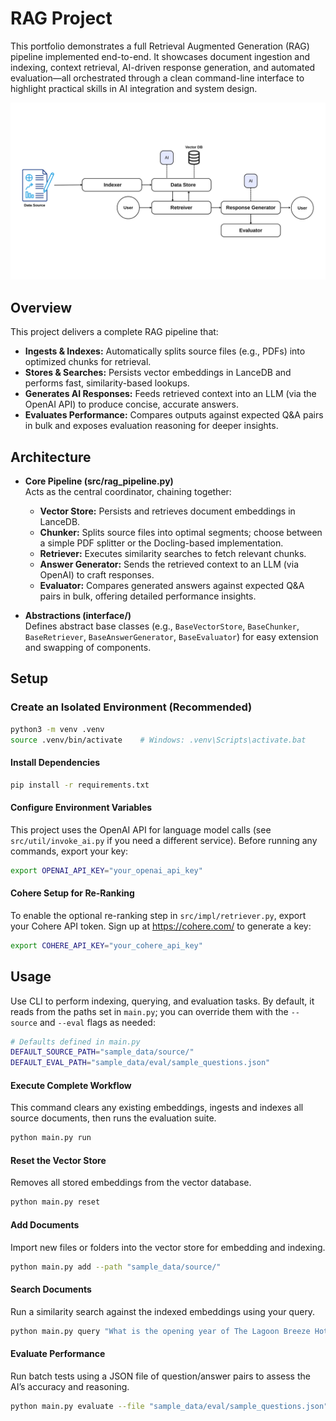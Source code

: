 # RAG Project

This portfolio demonstrates a full Retrieval Augmented Generation (RAG) pipeline implemented end-to-end. It showcases document ingestion and indexing, context retrieval, AI-driven response generation, and automated evaluation—all orchestrated through a clean command-line interface to highlight practical skills in AI integration and system design.

![rag-image](./rag-design-basic.png)

## Overview

This project delivers a complete RAG pipeline that:

- **Ingests & Indexes:** Automatically splits source files (e.g., PDFs) into optimized chunks for retrieval.
- **Stores & Searches:** Persists vector embeddings in LanceDB and performs fast, similarity-based lookups.
- **Generates AI Responses:** Feeds retrieved context into an LLM (via the OpenAI API) to produce concise, accurate answers.
- **Evaluates Performance:** Compares outputs against expected Q&A pairs in bulk and exposes evaluation reasoning for deeper insights.

## Architecture

- **Core Pipeline (src/rag_pipeline.py)**  
  Acts as the central coordinator, chaining together:
  
  - **Vector Store:** Persists and retrieves document embeddings in LanceDB.  
  - **Chunker:** Splits source files into optimal segments; choose between a simple PDF splitter or the Docling-based implementation.  
  - **Retriever:** Executes similarity searches to fetch relevant chunks.  
  - **Answer Generator:** Sends the retrieved context to an LLM (via OpenAI) to craft responses.  
  - **Evaluator:** Compares generated answers against expected Q&A pairs in bulk, offering detailed performance insights.

- **Abstractions (interface/)**  
  Defines abstract base classes (e.g., `BaseVectorStore`, `BaseChunker`, `BaseRetriever`, `BaseAnswerGenerator`, `BaseEvaluator`) for easy extension and swapping of components.  

## Setup

### Create an Isolated Environment (Recommended)

```bash
python3 -m venv .venv
source .venv/bin/activate    # Windows: .venv\Scripts\activate.bat

```
#### Install Dependencies

```bash
pip install -r requirements.txt
```

#### Configure Environment Variables

This project uses the OpenAI API for language model calls (see `src/util/invoke_ai.py` if you need a different service). Before running any commands, export your key:

```bash
export OPENAI_API_KEY="your_openai_api_key"
```

#### Cohere Setup for Re-Ranking

To enable the optional re-ranking step in `src/impl/retriever.py`, export your Cohere API token. Sign up at https://cohere.com/ to generate a key:

```bash
export COHERE_API_KEY="your_cohere_api_key"
```

## Usage

Use CLI to perform indexing, querying, and evaluation tasks. By default, it reads from the paths set in `main.py`; you can override them with the `--source` and `--eval` flags as needed:

```bash
# Defaults defined in main.py
DEFAULT_SOURCE_PATH="sample_data/source/"
DEFAULT_EVAL_PATH="sample_data/eval/sample_questions.json"
```
#### Execute Complete Workflow

This command clears any existing embeddings, ingests and indexes all source documents, then runs the evaluation suite.

```bash
python main.py run
```
#### Reset the Vector Store

Removes all stored embeddings from the vector database.

```bash
python main.py reset
```

#### Add Documents

Import new files or folders into the vector store for embedding and indexing.

```bash
python main.py add --path "sample_data/source/"
```

#### Search Documents

Run a similarity search against the indexed embeddings using your query.

```bash
python main.py query "What is the opening year of The Lagoon Breeze Hotel?"
```

#### Evaluate Performance

Run batch tests using a JSON file of question/answer pairs to assess the AI’s accuracy and reasoning.

```bash
python main.py evaluate --file "sample_data/eval/sample_questions.json"
```
